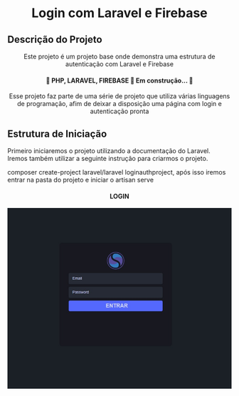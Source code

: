 <h1 align="center">Login com Laravel e Firebase</h1> 

## Descrição do Projeto
<p align="center">Este projeto é um projeto base onde demonstra uma estrutura de autenticação com Laravel e Firebase</p>

<h4 align="center"> 
	🚧  PHP, LARAVEL, FIREBASE 🚀 Em construção...  🚧
</h4>

<p align="center">Esse projeto faz parte de uma série de projeto que utiliza várias linguagens de programação, afim de deixar a disposição uma página com login e autenticação pronta</p>

## Estrutura de Iniciação
<p align="left"> Primeiro iniciaremos o projeto utilizando a documentação do Laravel. Iremos também utilizar a seguinte instrução para criarmos o projeto.</p>
<p align="left"> composer create-project laravel/laravel loginauthproject, após isso iremos entrar na pasta do projeto e iniciar o artisan serve</p>

<h4 align="center"> LOGIN </h4>
<img src="imagens/template.jpg"/>
